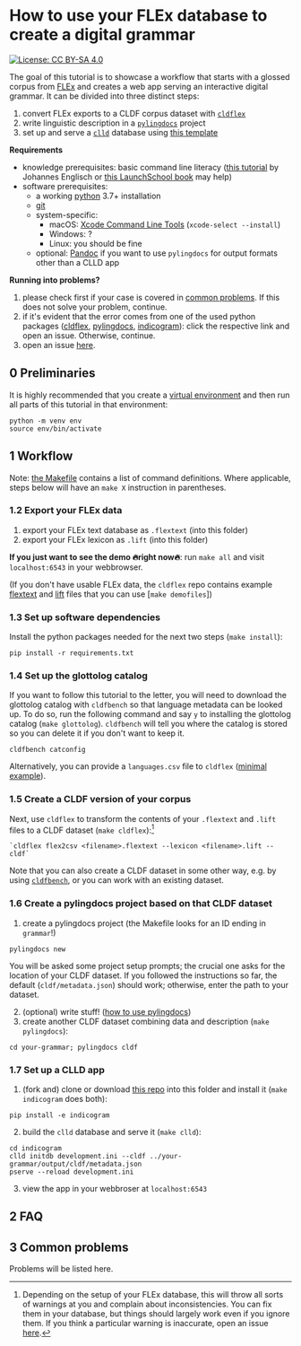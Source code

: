 # How to use your FLEx database to create a digital grammar

[![License: CC BY-SA 4.0](https://img.shields.io/badge/License-CC_BY--SA_4.0-blue.svg)](https://creativecommons.org/licenses/by-sa/4.0/)

The goal of this tutorial is to showcase a workflow that starts with a glossed corpus from [FLEx](https://software.sil.org/fieldworks/) and creates a web app serving an interactive digital grammar.
It can be divided into three distinct steps:

1. convert FLEx exports to a CLDF corpus dataset with [`cldflex`](https://cldflex.readthedocs.io)
2. write linguistic description in a [`pylingdocs`](https://pylingdocs.readthedocs.io) project
3. set up and serve a [`clld`](clld.org/) database using [this template](https://github.com/fmatter/indicogram/)

**Requirements**

* knowledge prerequisites: basic command line literacy ([this tutorial](https://github.com/dictionaria/pydictionaria/blob/master/docs/intro-commandline.md) by Johannes Englisch or [this LaunchSchool book](https://launchschool.com/books/command_line/read/introduction) may help)
* software prerequisites:
    * a working [python](https://www.python.org/) 3.7+ installation
    * [git](https://www.linode.com/docs/guides/how-to-install-git-on-linux-mac-and-windows/)
    * system-specific:
        * macOS: [Xcode Command Line Tools](https://www.freecodecamp.org/news/install-xcode-command-line-tools/) (`xcode-select --install`)
        * Windows: ?
        * Linux: you should be fine
    * optional: [Pandoc](https://pandoc.org/installing.html) if you want to use `pylingdocs` for output formats other than a CLLD app

**Running into problems?**

1. please check first if your case is covered in [common problems](#3-common-problems). If this does not solve your problem, continue.
2. if it's evident that the error comes from one of the used python packages ([cldflex](https://github.com/fmatter/cldflex/issues), [pylingdocs](https://github.com/fmatter/pylingdocs/issues), [indicogram](https://github.com/fmatter/indicogram/issues)): click the respective link and open an issue. Otherwise, continue.
3. open an issue [here](https://github.com/fmatter/flex-grammar-tutorial/issues).

## 0 Preliminaries
It is highly recommended that you create a [virtual environment](https://docs.python.org/3/library/venv.html) and then run all parts of this tutorial in that environment:

```shell
python -m venv env
source env/bin/activate
```

## 1 Workflow
Note: [the Makefile](Makefile) contains a list of command definitions.
Where applicable, steps below will have an `make X` instruction in parentheses.

### 1.2 Export your FLEx data
1. export your FLEx text database as `.flextext` (into this folder)
2. export your FLEx lexicon as `.lift` (into this folder)

**If you just want to see the demo 🔥right now🔥**: run `make all` and visit `localhost:6543` in your webbrowser.

(If you don't have usable FLEx data, the `cldflex` repo contains example [flextext](https://github.com/fmatter/cldflex/blob/main/tests/data/apalai.flextext) and [lift](https://github.com/fmatter/cldflex/blob/main/tests/data/apalai.lift) files that you can use [`make demofiles`])

### 1.3 Set up software dependencies
Install the python packages needed for the next two steps (`make install`):

```shell
pip install -r requirements.txt
```

### 1.4 Set up the glottolog catalog

If you want to follow this tutorial to the letter, you will need to download the glottolog catalog with `cldfbench` so that language metadata can be looked up.
To do so, run the following command and say `y` to installing the glottolog catalog (`make glottolog`).
`cldfbench` will tell you where the catalog is stored so you can delete it if you don't want to keep it.

```shell
cldfbench catconfig
```

Alternatively, you can provide a `languages.csv` file to `cldflex` ([minimal example](https://github.com/fmatter/cldflex/blob/main/tests/data/languages.csv)).

### 1.5 Create a CLDF version of your corpus
Next, use `cldflex` to transform the contents of your `.flextext` and `.lift` files to a CLDF dataset (`make cldflex`):[^1]

```shell
`cldflex flex2csv <filename>.flextext --lexicon <filename>.lift --cldf`
```

Note that you can also create a CLDF dataset in some other way, e.g. by using [`cldfbench`](https://cldfbench.readthedocs.io), or you can work with an existing dataset.

### 1.6 Create a pylingdocs project based on that CLDF dataset
1. create a pylingdocs project (the Makefile looks for an ID ending in `grammar`!)

```shell
pylingdocs new
```
You will be asked some project setup prompts; the crucial one asks for the location of your CLDF dataset.
If you followed the instructions so far, the default (`cldf/metadata.json`) should work; otherwise, enter the path to your dataset.

2. (optional) write stuff! ([how to use pylingdocs](https://pylingdocs.readthedocs.io/en/latest/usage.html#quick-start))
3. create another CLDF dataset combining data and description (`make pylingdocs`):

```shell
cd your-grammar; pylingdocs cldf
```

### 1.7 Set up a CLLD app
1. (fork and) clone or download [this repo](https://github.com/fmatter/indicogram/) into this folder and install it (`make indicogram` does both):

```shell
pip install -e indicogram
```

2. build the `clld` database and serve it (`make clld`):

```shell
cd indicogram
clld initdb development.ini --cldf ../your-grammar/output/cldf/metadata.json
pserve --reload development.ini
```

3. view the app in your webbroser at `localhost:6543`

## 2 FAQ

## 3 Common problems
Problems will be listed here.

[^1]: Depending on the setup of your FLEx database, this will throw all sorts of warnings at you and complain about inconsistencies. You can fix them in your database, but things should largely work even if you ignore them. If you think a particular warning is inaccurate, open an issue [here](https://github.com/fmatter/cldflex/issues).